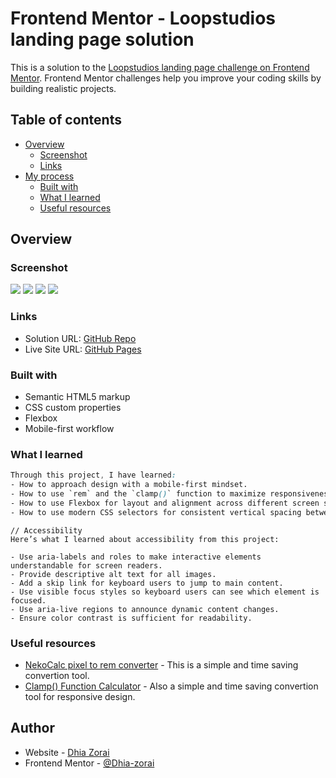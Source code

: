 # Frontend Mentor - Loopstudios landing page solution

This is a solution to the [Loopstudios landing page challenge on Frontend Mentor](https://www.frontendmentor.io/challenges/loopstudios-landing-page-N88J5Onjw). Frontend Mentor challenges help you improve your coding skills by building realistic projects.

## Table of contents

- [Overview](#overview)
  - [Screenshot](#screenshot)
  - [Links](#links)
- [My process](#my-process)
  - [Built with](#built-with)
  - [What I learned](#what-i-learned)
  - [Useful resources](#useful-resources)

## Overview

### Screenshot

![](design/desktop-design.jpg)
![](design/active-states.jpg)
![](design/mobile-design.jpg)
![](design/mobile-menu.jpg)

### Links

- Solution URL: [GitHub Repo](https://github.com/Dhia-zorai/Loopstudios-landing-page)
- Live Site URL: [GitHub Pages](https://dhia-zorai.github.io/Loopstudios-landing-page)

### Built with

- Semantic HTML5 markup
- CSS custom properties
- Flexbox
- Mobile-first workflow

### What I learned

```css
Through this project, I have learned:
- How to approach design with a mobile-first mindset.
- How to use `rem` and the `clamp()` function to maximize responsiveness.
- How to use Flexbox for layout and alignment across different screen sizes.
- How to use modern CSS selectors for consistent vertical spacing between elements.
```

```
// Accessibility
Here’s what I learned about accessibility from this project:

- Use aria-labels and roles to make interactive elements understandable for screen readers.
- Provide descriptive alt text for all images.
- Add a skip link for keyboard users to jump to main content.
- Use visible focus styles so keyboard users can see which element is focused.
- Use aria-live regions to announce dynamic content changes.
- Ensure color contrast is sufficient for readability.

```

### Useful resources

- [NekoCalc pixel to rem converter](https://nekocalc.com/px-to-rem-converter) - This is a simple and time saving convertion tool.
- [Clamp() Function Calculator](https://nekocalc.com/px-to-rem-converter) - Also a simple and time saving convertion tool for responsive design.

## Author

- Website - [Dhia Zorai](https://dhia-zorai.github.io/My-Portfolio/)
- Frontend Mentor - [@Dhia-zorai](https://www.frontendmentor.io/profile/Dhia-zorai)
